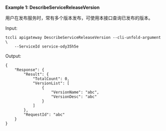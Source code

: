 **Example 1: DescribeServiceReleaseVersion**

用户在发布服务时，常有多个版本发布，可使用本接口查询已发布的版本。

Input: 

```
tccli apigateway DescribeServiceReleaseVersion --cli-unfold-argument  \
    --ServiceId service-ody35h5e
```

Output: 
```
{
    "Response": {
        "Result": {
            "TotalCount": 0,
            "VersionList": [
                {
                    "VersionName": "abc",
                    "VersionDesc": "abc"
                }
            ]
        },
        "RequestId": "abc"
    }
}
```

